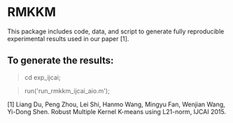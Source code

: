 # RMKKM

This package includes code, data, and script to generate fully reproducible experimental results used in our paper [1].

To generate the results:
------------------
  > cd exp_ijcai;
  
  > run('run_rmkkm_ijcai_aio.m');


[1] Liang Du, Peng Zhou, Lei Shi, Hanmo Wang, Mingyu Fan, Wenjian Wang, Yi-Dong Shen. Robust Multiple Kernel K-means using L21-norm, IJCAI 2015.
